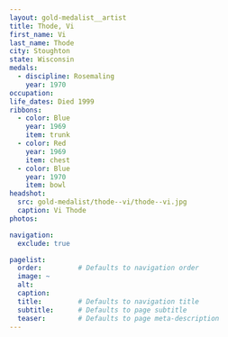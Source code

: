 ```yaml
---
layout: gold-medalist__artist
title: Thode, Vi
first_name: Vi
last_name: Thode
city: Stoughton
state: Wisconsin
medals: 
  - discipline: Rosemaling
    year: 1970
occupation:
life_dates: Died 1999
ribbons:
  - color: Blue
    year: 1969
    item: trunk
  - color: Red
    year: 1969
    item: chest
  - color: Blue
    year: 1970
    item: bowl 
headshot:
  src: gold-medalist/thode--vi/thode--vi.jpg
  caption: Vi Thode
photos:

navigation:
  exclude: true

pagelist:
  order:         # Defaults to navigation order  
  image: ~
  alt:
  caption:
  title:         # Defaults to navigation title
  subtitle:      # Defaults to page subtitle
  teaser:        # Defaults to page meta-description  
---
```

